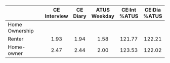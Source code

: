 
|                      | CE<br>Interview |  CE<br>Diary | ATUS<br>Weekday | CE:Int<br>%ATUS | CE:Dia<br>%ATUS |
| -------------------- | :----------: | :----------: | :----------: | :----------: | :----------: |
| Home Ownership       |              |              |              |              |              |
| Renter               |         1.93 |         1.94 |         1.58 |       121.77 |       122.21 |
| Home-owner           |         2.47 |         2.44 |         2.00 |       123.53 |       122.02 |

